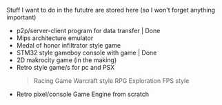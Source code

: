 Stuff I want to do in the fututre are stored here (so I won't forget anything important)

* p2p/server-client program for data transfer | Done
* Mips architecture emulator
* Medal of honor infiltrator style game
* STM32 style gameboy console with game | Done
* 2D makrocity game (in the making)
* Retro style game/s for pc and PSX
  > Racing Game
  > Warcraft style RPG
  > Exploration FPS style
* Retro pixel/console Game Engine from scratch
